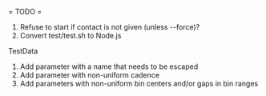 = TODO =

1. Refuse to start if contact is not given (unless --force)?
2. Convert test/test.sh to Node.js

TestData

1. Add parameter with a name that needs to be escaped
2. Add parameter with non-uniform cadence
3. Add parameters with non-uniform bin centers and/or gaps in bin ranges
